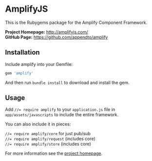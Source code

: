 # AmplifyJS

This is the Rubygems package for the Amplify Component Framework.

**Project Homepage:** <http://amplifyjs.com/>  
**GitHub Page:** <https://github.com/appendto/amplify>  

## Installation

Include amplify into your Gemfile:

``` ruby
gem 'amplify'
```

And then run `bundle install` to download and install the gem.

## Usage

Add `//= require amplify` to your `application.js` file in `app/assets/javascripts` to include the entire framework.

You can also include it in pieces:

`//= require amplify/core` for just pub/sub  
`//= require amplify/request` (includes core)  
`//= require amplify/store` (includes core)  

For more information see the [project homepage](http://amplifyjs.com/).

